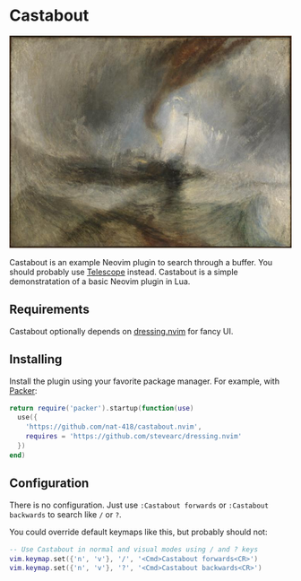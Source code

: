# Castabout

![Turner, "Steam-Boat off a Harbour's Mouth"](./castabout.jpg)

Castabout is an example Neovim plugin to search through a buffer.
You should probably use
[Telescope](https://github.com/nvim-telescope/telescope.nvim) instead.
Castabout is a simple demonstratation of a basic Neovim plugin in Lua.

## Requirements

Castabout optionally depends on
[dressing.nvim](https://github.com/stevearc/dressing.nvim) for fancy UI.

## Installing

Install the plugin using your favorite package manager. For example,
with [Packer](https://github.com/nvim-telescope/telescope.nvim):

```lua
return require('packer').startup(function(use)
  use({
    'https://github.com/nat-418/castabout.nvim',
    requires = 'https://github.com/stevearc/dressing.nvim'
  })
end)
```

## Configuration

There is no configuration. Just use `:Castabout forwards`
or `:Castabout backwards` to search like `/` or `?`.

You could override default keymaps like this, but probably should not:

```lua
-- Use Castabout in normal and visual modes using / and ? keys
vim.keymap.set({'n', 'v'}, '/', '<Cmd>Castabout forwards<CR>')
vim.keymap.set({'n', 'v'}, '?', '<Cmd>Castabout backwards<CR>')
```

